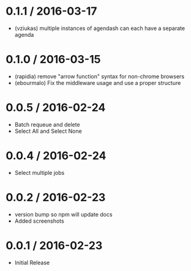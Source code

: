 0.1.1 / 2016-03-17
==================

  * (vziukas) multiple instances of agendash can each have a separate agenda

0.1.0 / 2016-03-15
==================

  * (rapidia) remove "arrow function" syntax for non-chrome browsers
  * (ebourmalo) Fix the middleware usage and use a proper structure

0.0.5 / 2016-02-24
==================

  * Batch requeue and delete
  * Select All and Select None

0.0.4 / 2016-02-24
==================

  * Select multiple jobs

0.0.2 / 2016-02-23
==================

  * version bump so npm will update docs
  * Added screenshots

0.0.1 / 2016-02-23 
==================

  * Initial Release
